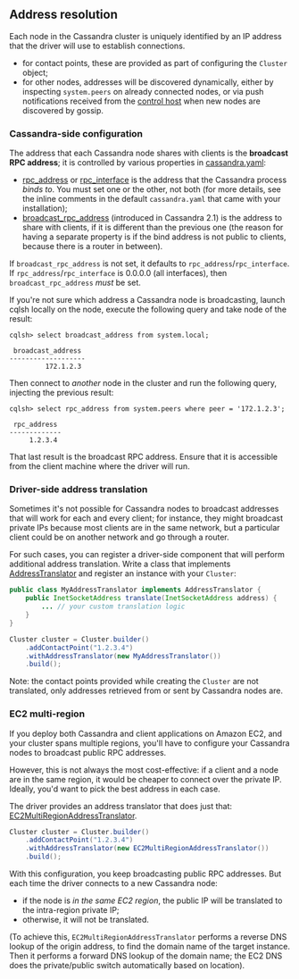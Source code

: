<!--
Licensed to the Apache Software Foundation (ASF) under one
or more contributor license agreements.  See the NOTICE file
distributed with this work for additional information
regarding copyright ownership.  The ASF licenses this file
to you under the Apache License, Version 2.0 (the
"License"); you may not use this file except in compliance
with the License.  You may obtain a copy of the License at

  http://www.apache.org/licenses/LICENSE-2.0

Unless required by applicable law or agreed to in writing,
software distributed under the License is distributed on an
"AS IS" BASIS, WITHOUT WARRANTIES OR CONDITIONS OF ANY
KIND, either express or implied.  See the License for the
specific language governing permissions and limitations
under the License.
-->

## Address resolution

Each node in the Cassandra cluster is uniquely identified by an IP address that the driver will use to establish
connections.

* for contact points, these are provided as part of configuring the `Cluster` object;
* for other nodes, addresses will be discovered dynamically, either by inspecting `system.peers` on already connected
  nodes, or via push notifications received from the [control host](../control_connection) when new nodes are discovered
  by gossip.


### Cassandra-side configuration

The address that each Cassandra node shares with clients is the **broadcast RPC address**; it is controlled by various
properties in [cassandra.yaml]:

* [rpc_address] or [rpc_interface] is the address that the Cassandra process *binds to*. You must set one or the other,
  not both (for more details, see the inline comments in the default `cassandra.yaml` that came with your installation);
* [broadcast_rpc_address] \(introduced in Cassandra 2.1) is the address to share with clients, if it is different than
  the previous one (the reason for having a separate property is if the bind address is not public to clients, because
  there is a router in between).

If `broadcast_rpc_address` is not set, it defaults to `rpc_address`/`rpc_interface`. If `rpc_address`/`rpc_interface`
is 0.0.0.0 (all interfaces), then `broadcast_rpc_address` *must* be set.

If you're not sure which address a Cassandra node is broadcasting, launch cqlsh locally on the node, execute the
following query and take node of the result:

```
cqlsh> select broadcast_address from system.local;

 broadcast_address
-------------------
         172.1.2.3
```

Then connect to *another* node in the cluster and run the following query, injecting the previous result:

```
cqlsh> select rpc_address from system.peers where peer = '172.1.2.3';

 rpc_address
-------------
     1.2.3.4
```

That last result is the broadcast RPC address. Ensure that it is accessible from the client machine where the driver
will run.


### Driver-side address translation

Sometimes it's not possible for Cassandra nodes to broadcast addresses that will work for each and every client; for
instance, they might broadcast private IPs because most clients are in the same network, but a particular client could
be on another network and go through a router.

For such cases, you can register a driver-side component that will perform additional address translation. Write a class
that implements [AddressTranslator] and register an instance with your `Cluster`:

```java
public class MyAddressTranslator implements AddressTranslator {
    public InetSocketAddress translate(InetSocketAddress address) {
        ... // your custom translation logic
    }
}

Cluster cluster = Cluster.builder()
    .addContactPoint("1.2.3.4")
    .withAddressTranslator(new MyAddressTranslator())
    .build();
```

Note: the contact points provided while creating the `Cluster` are not translated, only
addresses retrieved from or sent by Cassandra nodes are.

### EC2 multi-region

If you deploy both Cassandra and client applications on Amazon EC2, and your cluster spans multiple regions, you'll have
to configure your Cassandra nodes to broadcast public RPC addresses.

However, this is not always the most cost-effective: if a client and a node are in the same region, it would be cheaper
to connect over the private IP. Ideally, you'd want to pick the best address in each case.

The driver provides an address translator that does just that: [EC2MultiRegionAddressTranslator].

```java
Cluster cluster = Cluster.builder()
    .addContactPoint("1.2.3.4")
    .withAddressTranslator(new EC2MultiRegionAddressTranslator())
    .build();
```

With this configuration, you keep broadcasting public RPC addresses. But each time the driver connects to a new
Cassandra node:

* if the node is *in the same EC2 region*, the public IP will be translated to the intra-region private IP;
* otherwise, it will not be translated.

(To achieve this, `EC2MultiRegionAddressTranslator` performs a reverse DNS lookup of the origin address, to find the
domain name of the target instance. Then it performs a forward DNS lookup of the domain name; the EC2 DNS does the
private/public switch automatically based on location).



[AddressTranslator]:               http://docs.datastax.com/en/drivers/java/3.3/com/datastax/driver/core/policies/AddressTranslator.html
[EC2MultiRegionAddressTranslator]: http://docs.datastax.com/en/drivers/java/3.3/com/datastax/driver/core/policies/EC2MultiRegionAddressTranslator.html

[cassandra.yaml]:        https://docs.datastax.com/en/cassandra/3.x/cassandra/configuration/configCassandra_yaml.html
[rpc_address]:           https://docs.datastax.com/en/cassandra/3.x/cassandra/configuration/configCassandra_yaml.html?scroll=configCassandra_yaml__rpc_address
[rpc_interface]:         https://docs.datastax.com/en/cassandra/3.x/cassandra/configuration/configCassandra_yaml.html?scroll=configCassandra_yaml__rpc_interface
[broadcast_rpc_address]: https://docs.datastax.com/en/cassandra/3.x/cassandra/configuration/configCassandra_yaml.html?scroll=configCassandra_yaml__broadcast_rpc_address
